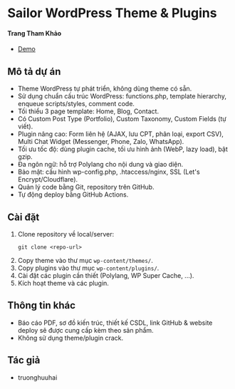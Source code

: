 # Sailor WordPress Theme & Plugins

#### Trang Tham Khảo

- [Demo](https://themewagon.github.io/Sailor/)

## Mô tả dự án

- Theme WordPress tự phát triển, không dùng theme có sẵn.
- Sử dụng chuẩn cấu trúc WordPress: functions.php, template hierarchy, enqueue scripts/styles, comment code.
- Tối thiểu 3 page template: Home, Blog, Contact.
- Có Custom Post Type (Portfolio), Custom Taxonomy, Custom Fields (tự viết).
- Plugin nâng cao: Form liên hệ (AJAX, lưu CPT, phân loại, export CSV), Multi Chat Widget (Messenger, Phone, Zalo, WhatsApp).
- Tối ưu tốc độ: dùng plugin cache, tối ưu hình ảnh (WebP, lazy load), bật gzip.
- Đa ngôn ngữ: hỗ trợ Polylang cho nội dung và giao diện.
- Bảo mật: cấu hình wp-config.php, .htaccess/nginx, SSL (Let's Encrypt/Cloudflare).
- Quản lý code bằng Git, repository trên GitHub.
- Tự động deploy bằng GitHub Actions.

## Cài đặt

1. Clone repository về local/server:
   ```
   git clone <repo-url>
   ```
2. Copy theme vào thư mục `wp-content/themes/`.
3. Copy plugins vào thư mục `wp-content/plugins/`.
4. Cài đặt các plugin cần thiết (Polylang, WP Super Cache, ...).
5. Kích hoạt theme và các plugin.

## Thông tin khác

- Báo cáo PDF, sơ đồ kiến trúc, thiết kế CSDL, link GitHub & website deploy sẽ được cung cấp kèm theo sản phẩm.
- Không sử dụng theme/plugin crack.

## Tác giả

- truonghuuhai

